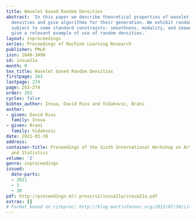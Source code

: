 ```yaml
---
title: Wavelet based Random Densities
abstract: 'In this paper we describe theoretical properties of wavelet-based random
  densities and give algorithms for their generation. We exhibit random densities
  subject to some standard constraints: smoothness, modality, and skewness. We also
  give a relevant example of use of random densities.'
layout: inproceedings
series: Proceedings of Machine Learning Research
publisher: PMLR
issn: 2640-3498
id: insua21a
month: 0
tex_title: Wavelet based Random Densities
firstpage: 263
lastpage: 274
page: 263-274
order: 263
cycles: false
bibtex_author: Insua, David Rios and Vidakovic, Brani
author:
- given: David Rios
  family: Insua
- given: Brani
  family: Vidakovic
date: 2021-03-30
address:
container-title: Proceedings of the Sixth International Workshop on Artificial Intelligence
  and Statistics
volume: '2'
genre: inproceedings
issued:
  date-parts:
  - 2021
  - 3
  - 30
pdf: http://proceedings.mlr.press/v2/insua21a/insua21a.pdf
extras: []
# Format based on citeproc: http://blog.martinfenner.org/2013/07/30/citeproc-yaml-for-bibliographies/
---
```

